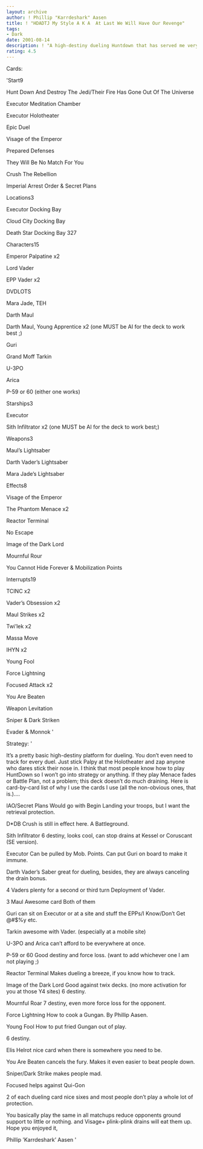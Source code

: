 ```yaml
---
layout: archive
author: ! Phillip "Karrdeshark" Aasen
title: ! "HDADTJ My Style A K A  At Last We Will Have Our Revenge"
tags:
- Dark
date: 2001-08-14
description: ! "A high-destiny dueling Huntdown that has served me very well."
rating: 4.5
---
```

Cards: 

'Start9

Hunt Down And Destroy The Jedi/Their Fire Has Gone Out Of The Universe

Executor Meditation Chamber

Executor Holotheater

Epic Duel

Visage of the Emperor

Prepared Defenses

They Will Be No Match For You

Crush The Rebellion

Imperial Arrest Order & Secret Plans


Locations3

Executor Docking Bay

Cloud City Docking Bay

Death Star Docking Bay 327


Characters15

Emperor Palpatine x2

Lord Vader

EPP Vader x2

DVDLOTS

Mara Jade, TEH

Darth Maul

Darth Maul, Young Apprentice x2 (one MUST be AI for the deck to work best ;)

Guri

Grand Moff Tarkin

U-3PO

Arica

P-59 or 60 (either one works)


Starships3

Executor

Sith Infiltrator x2 (one MUST be AI for the deck to work best;)


Weapons3

Maul’s Lightsaber

Darth Vader’s Lightsaber

Mara Jade’s Lightsaber


Effects8

Visage of the Emperor

The Phantom Menace x2

Reactor Terminal

No Escape

Image of the Dark Lord

Mournful Rour

You Cannot Hide Forever & Mobilization Points


Interrupts19

TCINC x2

Vader’s Obsession x2

Maul Strikes x2

Twi’lek x2

Massa Move 

IHYN x2

Young Fool

Force Lightning

Focused Attack x2

You Are Beaten

Weapon Levitation

Sniper & Dark Striken

Evader & Monnok '

Strategy: '

It’s a pretty basic high-destiny platform for dueling.  You don’t even need to track for every duel.  Just stick Palpy at the Holotheater and zap anyone who dares stick their nose in.  I think that most people know how to play HuntDown so I won’t go into strategy or anything.  If they play Menace fades or Battle Plan, not a problem; this deck doesn’t do much draining.  Here is card-by-card list of why I use the cards I use (all the non-obvious ones, that is.)....


IAO/Secret Plans  Would go with Begin Landing your troops, but I want the retrieval protection.


D*DB  Crush is still in effect here.  A Battleground.


Sith Infiltrator 6 destiny, looks cool, can stop drains at Kessel or Coruscant (SE version).


Executor Can be pulled by Mob. Points.  Can put Guri on board to make it immune.


Darth Vader’s Saber great for dueling, besides, they are always canceling the drain bonus.


4 Vaders plenty for a second or third turn Deployment of Vader.


3 Maul Awesome card  Both of them


Guri can sit on Executor or at a site and stuff the EPPs/I Know/Don’t Get @#$%y etc.


Tarkin awesome with Vader.  (especially at a mobile site)


U-3PO and Arica  can’t afford to be everywhere at once.  


P-59 or 60  Good destiny and force loss.  (want to add whichever one I am not playing ;)


Reactor Terminal  Makes dueling a breeze, if you know how to track.


Image of the Dark Lord Good against twix decks.  (no more activation for you at those Y4 sites)  6 destiny.


Mournful Roar 7 destiny, even more force loss for the opponent.


Force Lightning How to cook a Gungan.  By Phillip Aasen.


Young Fool How to put fried Gungan out of play.

6 destiny.


Elis Helrot nice card when there is somewhere you need to be.


You Are Beaten cancels the fury.  Makes it even easier to beat people down.


Sniper/Dark Strike makes people mad.


Focused helps against Qui-Gon


2 of each dueling card  nice sixes and most people don’t play a whole lot of protection.


You basically play the same in all matchups reduce opponents ground support to little or nothing.  and Visage+ plink-plink drains will eat them up.  Hope you enjoyed it,


Phillip ’Karrdeshark’ Aasen '